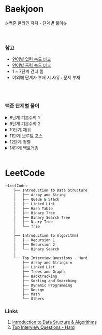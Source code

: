 # Baekjoon

:coffee:백준 온라인 저지 - 단계별 풀이:coffee:
 
<br/>

### 참고
* [언어별 입력 속도 비교](https://www.acmicpc.net/blog/view/56)
* [언어별 출력 속도 비교](https://www.acmicpc.net/blog/view/57)
* 1 ~ 7단계 건너 뜀
* 이외에 단계가 부재 시 사유 : 문제 부재

<br/><br/>

### 백준 단계별 풀이

<details>
<summary>8단계 기본수학 1</summary>
<div markdown="1">       

1단계 : [1712번](https://github.com/jarammm/Baekjoon/blob/main/8%EB%8B%A8%EA%B3%84/%EB%B0%B1%EC%A4%80_1712%EB%B2%88.ipynb
)<br/>
2단계 : [2292번](https://github.com/jarammm/Baekjoon/blob/main/8%EB%8B%A8%EA%B3%84/%EB%B0%B1%EC%A4%80_2292%EB%B2%88.ipynb
)<br/>
3단계 : [1193번](https://github.com/jarammm/Baekjoon/blob/main/8%EB%8B%A8%EA%B3%84/%EB%B0%B1%EC%A4%80_1193%EB%B2%88.ipynb)<br/>
4단계 : [2869번](https://github.com/jarammm/Baekjoon/blob/main/8%EB%8B%A8%EA%B3%84/%EB%B0%B1%EC%A4%80_2869%EB%B2%88.ipynb)<br/>
5단계 : [10250번](https://github.com/jarammm/Baekjoon/blob/main/8%EB%8B%A8%EA%B3%84/%EB%B0%B1%EC%A4%80_10250%EB%B2%88.ipynb)<br/>
6단계 : [2775번](https://github.com/jarammm/Baekjoon/blob/main/8%EB%8B%A8%EA%B3%84/%EB%B0%B1%EC%A4%80_2775%EB%B2%88.ipynb)<br/>
7단계 : [2839번](https://github.com/jarammm/Baekjoon/blob/main/8%EB%8B%A8%EA%B3%84/%EB%B0%B1%EC%A4%80_2839%EB%B2%88.ipynb)<br/>
8단계 : [10757번](https://github.com/jarammm/Baekjoon/blob/main/8%EB%8B%A8%EA%B3%84/%EB%B0%B1%EC%A4%80_10757%EB%B2%88.ipynb)<br/>
9단계 : [1011번](https://github.com/jarammm/Baekjoon/blob/main/8%EB%8B%A8%EA%B3%84/%EB%B0%B1%EC%A4%80_1011%EB%B2%88.ipynb)<br/>

</div>
</details>

<details>
<summary>9단계 기본수학 2</summary>
<div markdown="1">       

1단계 : [1978번](https://github.com/jarammm/Baekjoon/blob/main/9%EB%8B%A8%EA%B3%84/%EB%B0%B1%EC%A4%80_1978%EB%B2%88.ipynb)<br/>
2단계 : [2581번](https://github.com/jarammm/Baekjoon/blob/main/9%EB%8B%A8%EA%B3%84/%EB%B0%B1%EC%A4%80_2581%EB%B2%88.ipynb)<br/>
3단계 : [11653번](https://github.com/jarammm/Baekjoon/blob/main/9%EB%8B%A8%EA%B3%84/%EB%B0%B1%EC%A4%80_11653%EB%B2%88.ipynb)<br/>
4단계 : [1929번](https://github.com/jarammm/Baekjoon/blob/main/9%EB%8B%A8%EA%B3%84/%EB%B0%B1%EC%A4%80_1929%EB%B2%88.ipynb)<br/>
5단계 : [4948번](https://github.com/jarammm/Baekjoon/blob/main/9%EB%8B%A8%EA%B3%84/%EB%B0%B1%EC%A4%80_4948%EB%B2%88.ipynb)<br/>
6단계 : [9020번](https://github.com/jarammm/Baekjoon/blob/main/9%EB%8B%A8%EA%B3%84/%EB%B0%B1%EC%A4%80_9020%EB%B2%88.ipynb)<br/>
7단계 : [1085번](https://github.com/jarammm/Baekjoon/blob/main/9%EB%8B%A8%EA%B3%84/%EB%B0%B1%EC%A4%80_1085%EB%B2%88.ipynb)<br/>
8단계 : [3009번](https://github.com/jarammm/Baekjoon/blob/main/9%EB%8B%A8%EA%B3%84/%EB%B0%B1%EC%A4%80_3009%EB%B2%88.ipynb)<br/>
9단계 : [4153번](https://github.com/jarammm/Baekjoon/blob/main/9%EB%8B%A8%EA%B3%84/%EB%B0%B1%EC%A4%80_4153%EB%B2%88.ipynb)<br/>
10단계 : [3053번](https://github.com/jarammm/Baekjoon/blob/main/9%EB%8B%A8%EA%B3%84/%EB%B0%B1%EC%A4%80_3053%EB%B2%88.ipynb)<br/>
11단계 : [1002번](https://github.com/jarammm/Baekjoon/blob/main/9%EB%8B%A8%EA%B3%84/%EB%B0%B1%EC%A4%80_1002%EB%B2%88.ipynb)<br/>

</div>
</details>

<details>
<summary>10단계 재귀</summary>
<div markdown="1">       

1단계 : [10872번](https://github.com/jarammm/algorithm/blob/main/10단계/백준_10872번.ipynb)<br/>
2단계 : [10870번](https://github.com/jarammm/algorithm/blob/main/10단계/백준_10870번.ipynb.ipynb)<br/>
3단계 : [2447번](https://github.com/jarammm/algorithm/blob/main/10단계/백준_2447번.ipynb)<br/>
4단계 : [11729번](https://github.com/jarammm/algorithm/blob/main/10단계/백준_11729번.ipynb)<br/>

</div>
</details>

<details>
<summary>11단계 브루트 포스</summary>
<div markdown="1">       
  
1단계 : [2798번](https://github.com/jarammm/Baekjoon/blob/main/11단계/백준_2798번.ipynb)<br/>
2단계 : [2231번](https://github.com/jarammm/Baekjoon/blob/main/11단계/백준_2231번.ipynb)<br/>
3단계 : [7568번](https://github.com/jarammm/Baekjoon/blob/main/11단계/백준_7568번.ipynb)<br/>
4단계 : [1018번](https://github.com/jarammm/Baekjoon/blob/main/11단계/백준_1018번.ipynb)<br/>
5단계 : [1436번](https://github.com/jarammm/Baekjoon/blob/main/11단계/백준_1436번.ipynb)<br/>

</div>
</details>

<details>
  
<summary>12단계 정렬</summary>
<div markdown="1">       

1단계 : [2750번](https://github.com/jarammm/Baekjoon/blob/main/12단계/백준_2750번.ipynb)<br/>
2단계 : [2751번](https://github.com/jarammm/Baekjoon/blob/main/12단계/백준_2751번.ipynb) + [C버전](https://github.com/jarammm/Baekjoon/blob/main/12단계/백준_2751번.c), [Java버전](https://github.com/jarammm/Baekjoon/blob/main/12단계/백준_2751번.java)<br/>
3단계 : [10989번](https://github.com/jarammm/Baekjoon/blob/main/12단계/백준_10989번.ipynb)<br/>
4단계 : [2108번](https://github.com/jarammm/Baekjoon/blob/main/12단계/백준_2108번.ipynb)<br/>
5단계 : [1427번](https://github.com/jarammm/Baekjoon/blob/main/12단계/백준_1427번.ipynb)<br/>
6단계 : [11650번](https://github.com/jarammm/Baekjoon/blob/main/12단계/백준_11650번.ipynb)<br/>
7단계 : [11651번](https://github.com/jarammm/Baekjoon/blob/main/12단계/백준_11651번.ipynb)<br/>
8단계 : [1181번](https://github.com/jarammm/Baekjoon/blob/main/12단계/백준_1181번.ipynb)<br/>
9단계 : [10814번](https://github.com/jarammm/Baekjoon/blob/main/12단계/백준_10814번.ipynb)<br/>
10단계 : [18870번](https://github.com/jarammm/Baekjoon/blob/main/12단계/백준_18870번.ipynb)<br/>

</div>
</details>

<details>
<summary>14단계 백트래킹</summary>
<div markdown="1">       

1단계 : [15649번](https://github.com/jarammm/Baekjoon/blob/main/14단계/백준_15649번.ipynb)<br/>
2단계 : [15650번](https://github.com/jarammm/Baekjoon/blob/main/14단계/백준_15650번.ipynb)<br/>
3단계 : [15651번](https://github.com/jarammm/Baekjoon/blob/main/14단계/백준_15651번.ipynb)<br/>
4단계 : [15652번](https://github.com/jarammm/Baekjoon/blob/main/14단계/백준_15652번.ipynb)<br/>
5단계 : [9663번](https://github.com/jarammm/Baekjoon/blob/main/14단계/백준_9663번.ipynb)<br/>
6단계 : [2580번](https://github.com/jarammm/Baekjoon/blob/main/14단계/백준_2580번.ipynb)<br/>
7단계 : [14888번](https://github.com/jarammm/Baekjoon/blob/main/14단계/백준_14888번.ipynb)<br/>
8단계 : [14889번](https://github.com/jarammm/Baekjoon/blob/main/14단계/백준_14889번.ipynb)<br/>

</div>
</details>

<br/>

# LeetCode
```bash
✨LeetCode✨
    ├── Introduction to Data Structure
    │   ├── Array and String
    │   ├── Queue & Stack
    │   ├── Linked List
    │   ├── Hash Table
    │   ├── Binary Tree
    │   ├── Binary Search Tree
    │   ├── N-ary Tree
    │   └── Trie
    │
    ├── Introduction to Algorithms
    │   ├── Recursion 1
    │   ├── Recursion 2
    │   └── Binary Search
    │
    └── Top Interview Questions - Hard
        ├── Array and Strings 🔛
        ├── Linked List
        ├── Trees and Graphs
        ├── Backtracking
        ├── Sorting and Searching
        ├── Dynamic Programming
        ├── Design
        ├── Math
        └── Others
```
### Links
1. [Introduction to Data Sructure & Algorithms](https://leetcode.com/explore/learn/)
2. [Top Interview Questions - Hard](https://leetcode.com/explore/interview/card/top-interview-questions-hard/)
